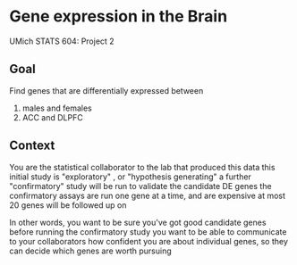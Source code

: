 # Gene expression in the Brain
UMich STATS 604: Project 2

## Goal
Find genes that are differentially expressed between
1. males and females
2. ACC and DLPFC

## Context
You are the statistical collaborator to the lab that produced this data
this initial study is "exploratory"
, or "hypothesis generating"
a further "confirmatory" study will be run to validate the candidate DE genes
the confirmatory assays are run one gene at a time, and are expensive
at most 20 genes will be followed up on

In other words,
you want to be sure you've got good candidate genes before running the confirmatory study
you want to be able to communicate to your collaborators how confident you are about individual
genes, so they can decide which genes are worth pursuing